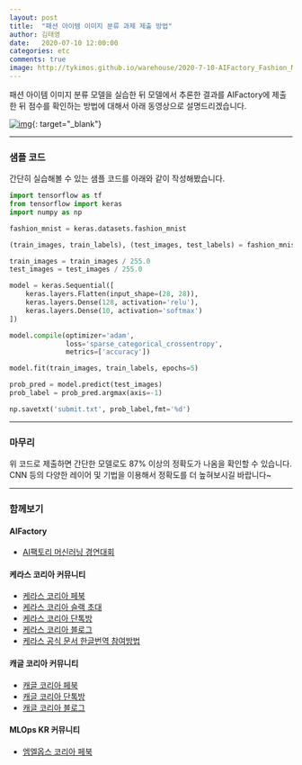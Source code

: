 ```yaml
---
layout: post
title:  "패션 아이템 이미지 분류 과제 제출 방법"
author: 김태영
date:   2020-07-10 12:00:00
categories: etc
comments: true
image: http://tykimos.github.io/warehouse/2020-7-10-AIFactory_Fashion_MNIST_title_1.png
---
```


패션 아이템 이미지 분류 모델을 실습한 뒤 모델에서 추론한 결과를 AIFactory에 제출한 뒤 점수를 확인하는 방법에 대해서 아래 동영상으로 설명드리겠습니다.

[![img](http://tykimos.github.io/warehouse/2020-7-10-AIFactory_Fashion_MNIST_title_1.png)](https://www.youtube.com/watch?v=CSQvWf4rbiw&feature=youtu.be){: target="_blank"}

---
### 샘플 코드

간단히 실습해볼 수 있는 샘플 코드를 아래와 같이 작성해봤습니다. 

```python
import tensorflow as tf
from tensorflow import keras
import numpy as np

fashion_mnist = keras.datasets.fashion_mnist

(train_images, train_labels), (test_images, test_labels) = fashion_mnist.load_data()

train_images = train_images / 255.0
test_images = test_images / 255.0

model = keras.Sequential([
    keras.layers.Flatten(input_shape=(28, 28)),
    keras.layers.Dense(128, activation='relu'),
    keras.layers.Dense(10, activation='softmax')
])

model.compile(optimizer='adam',
              loss='sparse_categorical_crossentropy',
              metrics=['accuracy'])

model.fit(train_images, train_labels, epochs=5)

prob_pred = model.predict(test_images)
prob_label = prob_pred.argmax(axis=-1)

np.savetxt('submit.txt', prob_label,fmt='%d')
```

---
### 마무리

위 코드로 제출하면 간단한 모델로도 87% 이상의 정확도가 나옴을 확인할 수 있습니다. CNN 등의 다양한 레이어 및 기법을 이용해서 정확도를 더 높혀보시길 바랍니다~

---
### 함께보기

#### AIFactory

* [AI팩토리 머신러닝 경연대회](http://aifactory.space)

#### 케라스 코리아 커뮤니티

* [케라스 코리아 페북](https://www.facebook.com/groups/KerasKorea/)
* [케라스 코리아 슬랙 초대](https://join.slack.com/t/keraskorea/shared_invite/enQtNTUzMTUxMzIyMzg4LWQ3YmQ1YTdmNTYxOTAwZTExNmFmOGM3M2QyMjIyNzYwYTY2YTY2ZjBlNDNlZDdmMTU0NGVjYzFkMWYxNzE0ZDA)
* [케라스 코리아 단톡방](https://open.kakao.com/o/g93MSBV)
* [케라스 코리아 블로그](http://keraskorea.github.io)
* [케라스 공식 문서 한글번역 참여방법](https://tykimos.github.io/2019/02/06/Contribution_of_Keras_Document_to_Korean_Translation/)

#### 캐글 코리아 커뮤니티

* [캐글 코리아 페북](https://www.facebook.com/groups/KaggleKoreaOpenGroup/)
* [캐글 코리아 단톡방](https://open.kakao.com/o/gP24T89)
* [캐글 코리아 블로그](https://kaggle-kr.tistory.com/)

#### MLOps KR 커뮤니티

* [엠엘옵스 코리아 페북](https://www.facebook.com/groups/MLOpsKR/)
